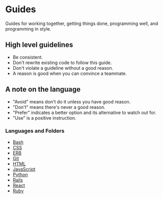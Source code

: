 # Guides

Guides for working together, getting things done, programming well, and
programming in style.

## High level guidelines

- Be consistent.
- Don't rewrite existing code to follow this guide.
- Don't violate a guideline without a good reason.
- A reason is good when you can convince a teammate.

## A note on the language

- "Avoid" means don't do it unless you have good reason.
- "Don't" means there's never a good reason.
- "Prefer" indicates a better option and its alternative to watch out for.
- "Use" is a positive instruction.

### Languages and Folders

- [Bash](/bash/)
- [CSS](/css/)
- [ERB](/erb/)
- [Git](/git/)
- [HTML](/html/)
- [JavaScript](/javascript/)
- [Python](/python/)
- [Rails](/rails/)
- [React](/react/)
- [Ruby](/ruby/)
